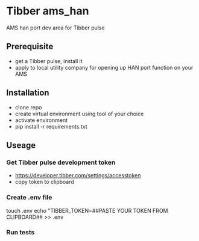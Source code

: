 # Tibber ams_han
AMS han port dev area for Tibber pulse

## Prerequisite
- get a Tibber pulse, install it
- apply to local utility company for opening up HAN port function on your AMS

## Installation
- clone repo
- create virtual environment using tool of your choice
- activate environment
- pip install -r requirements.txt

## Useage
### Get Tibber pulse development token
- https://developer.tibber.com/settings/accesstoken
- copy token to clipboard
### Create .env file
touch .env
echo "TIBBER_TOKEN=##PASTE YOUR TOKEN FROM CLIPBOARD## >> .env
### Run tests

